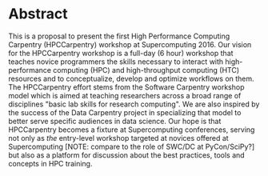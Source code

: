 # Abstract

This is a proposal to present the first High Performance Computing Carpentry (HPCCarpentry) workshop
at Supercomputing 2016.
Our vision for the HPCCarpentry workshop is a full-day (6 hour) workshop that teaches novice programmers
the skills necessary to interact with high-performance computing (HPC) and high-throughput computing (HTC) resources
and to conceptualize, develop and optimize workflows on them.
The HPCCarpentry effort stems from the Software Carpentry workshop model
which is aimed at teaching researchers across a broad range of disciplines
"basic lab skills for research computing".
We are also inspired by the success of the Data Carpentry project in specializing that model
to better serve specific audiences in data science.
Our hope is that HPCCarpentry becomes a fixture at Supercomputing conferences,
serving not only as *the* entry-level workshop targeted at novices offered at Supercomputing
[NOTE: compare to the role of SWC/DC at PyCon/SciPy?]
but also as a platform for discussion about the best practices, tools and concepts in HPC training.
